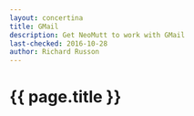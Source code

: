```yaml
---
layout: concertina
title: GMail
description: Get NeoMutt to work with GMail
last-checked: 2016-10-28
author: Richard Russon
---
```


# {{ page.title }}


